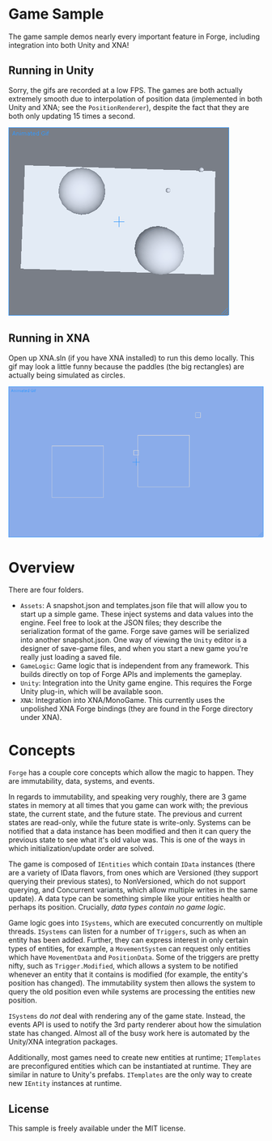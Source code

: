 # Game Sample

The game sample demos nearly every important feature in Forge, including integration into both Unity and XNA!


## Running in Unity

Sorry, the gifs are recorded at a low FPS. The games are both actually extremely smooth due to interpolation of position data (implemented in both Unity and XNA; see the `PositionRenderer`), despite the fact that they are both only updating 15 times a second.

![The game running in Unity](demo_unity.gif) 

## Running in XNA

Open up XNA.sln (if you have XNA installed) to run this demo locally. This gif may look a little funny because the paddles (the big rectangles) are actually being simulated as circles.

![The game running in XNA](demo_xna.gif)

# Overview

There are four folders.

- `Assets`: A snapshot.json and templates.json file that will allow you to start up a simple game. These inject systems and data values into the engine. Feel free to look at the JSON files; they describe the serialization format of the game. Forge save games will be serialized into another snapshot.json. One way of viewing the `Unity` editor is a designer of save-game files, and when you start a new game you're really just loading a saved file.
- `GameLogic`: Game logic that is independent from any framework. This builds directly on top of Forge APIs and implements the gameplay.
- `Unity`: Integration into the Unity game engine. This requires the Forge Unity plug-in, which will be available soon.
- `XNA`: Integration into XNA/MonoGame. This currently uses the unpolished XNA Forge bindings (they are found in the Forge directory under XNA).

# Concepts

`Forge` has a couple core concepts which allow the magic to happen. They are immutability, data, systems, and events.

In regards to immutability, and speaking very roughly, there are 3 game states in memory at all times that you game can work with; the previous state, the current state, and the future state. The previous and current states are read-only, while the future state is write-only. Systems can be notified that a data instance has been modified and then it can query the previous state to see what it's old value was. This is one of the ways in which initialization/update order are solved.

The game is composed of `IEntities` which contain `IData` instances (there are a variety of IData flavors, from ones which are Versioned (they support querying their previous states), to NonVersioned, which do not support querying, and Concurrent variants, which allow multiple writes in the same update). A data type can be something simple like your entities health or perhaps its position. Crucially, _data types contain no game logic_.

Game logic goes into `ISystems`, which are executed concurrently on multiple threads. `ISystems` can listen for a number of `Triggers`, such as when an entity has been added. Further, they can express interest in only certain types of entities, for example, a `MovementSystem` can request only entities which have `MovementData` and `PositionData`. Some of the triggers are pretty nifty, such as `Trigger.Modified`, which allows a system to be notified whenever an entity that it contains is modified (for example, the entity's position has changed). The immutability system then allows the system to query the old position even while systems are processing the entities new position.

`ISystems` do *not* deal with rendering any of the game state. Instead, the events API is used to notify the 3rd party renderer about how the simulation state has changed. Almost all of the busy work here is automated by the Unity/XNA integration packages.

Additionally, most games need to create new entities at runtime; `ITemplates` are preconfigured entities which can be instantiated at runtime. They are similar in nature to Unity's prefabs. `ITemplates` are the only way to create new `IEntity` instances at runtime.

## License
This sample is freely available under the MIT license.
